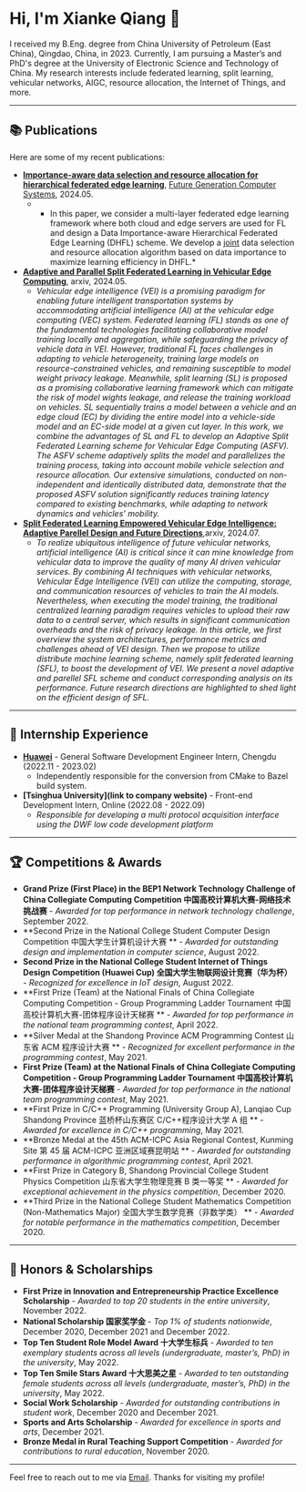 # Hi, I'm Xianke Qiang 👋

I received my B.Eng. degree from China University of Petroleum (East China), Qingdao, China, in 2023. Currently, I am pursuing a Master’s and PhD's degree at the University of Electronic Science and Technology of China. My research interests include federated learning, split learning, vehicular networks, AIGC, resource allocation, the Internet of Things, and more. 

---

## 📚 Publications

Here are some of my recent publications:

- **[Importance-aware data selection and resource allocation for hierarchical federated edge learning](https://www.sciencedirect.com/science/article/abs/pii/S0167739X23004740)**, [Future Generation Computer Systems](https://www.sciencedirect.com/journal/future-generation-computer-systems), 2024.05. 
  - * In this paper, we consider a multi-layer federated edge learning framework where both cloud and edge servers are used for FL and design a Data Importance-aware Hierarchical Federated Edge Learning (DHFL) scheme. We develop a [joint](https://www.sciencedirect.com/topics/engineering/joints-structural-components) data selection and resource allocation algorithm based on data importance to maximize learning efficiency in DHFL.*
- **[Adaptive and Parallel Split Federated Learning in Vehicular Edge Computing](https://arxiv.org/abs/2405.18707)**, arxiv, 2024.05.
  - *Vehicular edge intelligence (VEI) is a promising paradigm for enabling future intelligent transportation systems by accommodating artificial intelligence (AI) at the vehicular edge computing (VEC) system. Federated learning (FL) stands as one of the fundamental technologies facilitating collaborative model training locally and aggregation, while safeguarding the privacy of vehicle data in VEI. However, traditional FL faces challenges in adapting to vehicle heterogeneity, training large models on resource-constrained vehicles, and remaining susceptible to model weight privacy leakage. Meanwhile, split learning (SL) is proposed as a promising collaborative learning framework which can mitigate the risk of model wights leakage, and release the training workload on vehicles. SL sequentially trains a model between a vehicle and an edge cloud (EC) by dividing the entire model into a vehicle-side model and an EC-side model at a given cut layer. In this work, we combine the advantages of SL and FL to develop an Adaptive Split Federated Learning scheme for Vehicular Edge Computing (ASFV). The ASFV scheme adaptively splits the model and parallelizes the training process, taking into account mobile vehicle selection and resource allocation. Our extensive simulations, conducted on non-independent and identically distributed data, demonstrate that the proposed ASFV solution significantly reduces training latency compared to existing benchmarks, while adapting to network dynamics and vehicles' mobility.*
- **[Split Federated Learning Empowered Vehicular Edge Intelligence: Adaptive Parellel Design and Future Directions](https://arxiv.org/abs/2406.15804)**,arxiv, 2024.07.
  - *To realize ubiquitous intelligence of future vehicular networks, artificial intelligence (AI) is critical since it can mine knowledge from vehicular data to improve the quality of many AI driven vehicular services. By combining AI techniques with vehicular networks, Vehicular Edge Intelligence (VEI) can utilize the computing, storage, and communication resources of vehicles to train the AI models. Nevertheless, when executing the model training, the traditional centralized learning paradigm requires vehicles to upload their raw data to a central server, which results in significant communication overheads and the risk of privacy leakage. In this article, we first overview the system architectures, performance metrics and challenges ahead of VEI design. Then we propose to utilize distribute machine learning scheme, namely split federated learning (SFL), to boost the development of VEI. We present a novel adaptive and parellel SFL scheme and conduct corresponding analysis on its performance. Future research directions are highlighted to shed light on the efficient design of SFL.*

---

## 💼 Internship Experience

- **[Huawei](https://career.huawei.com/reccampportal/portal5/campus-recruitment.html)** - General Software Development Engineer Intern, Chengdu (2022.11 - 2023.02)
  - Independently responsible for the conversion from CMake to Bazel build system.
- **[Tsinghua University](link to company website)** - Front-end Development Intern, Online (2022.08 - 2022.09)
  - *Responsible for developing a multi protocol acquisition interface using the DWF low code development platform*

---

## 🏆 Competitions & Awards

- **Grand Prize (First Place) in the BEP1 Network Technology Challenge of China Collegiate Computing Competition 中国高校计算机大赛-网络技术挑战赛** - *Awarded for top performance in network technology challenge*, September 2022.
- **Second Prize in the National College Student Computer Design Competition 中国大学生计算机设计大赛  ** - *Awarded for outstanding design and implementation in computer science*, August 2022.
- **Second Prize in the National College Student Internet of Things Design Competition (Huawei Cup) 全国大学生物联网设计竞赛（华为杯）**  - *Recognized for excellence in IoT design*, August 2022.
- **First Prize (Team) at the National Finals of China Collegiate Computing Competition - Group Programming Ladder Tournament 中国高校计算机大赛-团体程序设计天梯赛 ** - *Awarded for top performance in the national team programming contest*, April 2022.
- **Silver Medal at the Shandong Province ACM Programming Contest 山东省 ACM 程序设计大赛  ** - *Recognized for excellent performance in the programming contest*, May 2021.
- **First Prize (Team) at the National Finals of China Collegiate Computing Competition - Group Programming Ladder Tournament 中国高校计算机大赛-团体程序设计天梯赛** - *Awarded for top performance in the national team programming contest*, May 2021.
- **First Prize in C/C++ Programming (University Group A), Lanqiao Cup Shandong Province 蓝桥杯山东赛区 C/C++程序设计大学 A 组  ** - *Awarded for excellence in C/C++ programming*, May 2021.
- **Bronze Medal at the 45th ACM-ICPC Asia Regional Contest, Kunming Site 第 45 届 ACM-ICPC 亚洲区域赛昆明站  ** - *Awarded for outstanding performance in algorithmic programming contest*, April 2021.
- **First Prize in Category B, Shandong Provincial College Student Physics Competition 山东省大学生物理竞赛 B 类一等奖  ** - *Awarded for exceptional achievement in the physics competition*, December 2020.
- **Third Prize in the National College Student Mathematics Competition (Non-Mathematics Major) 全国大学生数学竞赛（非数学类）  ** - *Awarded for notable performance in the mathematics competition*, December 2020.

---

## 🏅 Honors & Scholarships

- **First Prize in Innovation and Entrepreneurship Practice Excellence Scholarship** - *Awarded to top 20 students in the entire university*, November 2022.
- **National Scholarship 国家奖学金** - *Top 1% of students nationwide*, December 2020, December 2021 and December 2022.
- **Top Ten Student Role Model Award 十大学生标兵**  - *Awarded to ten exemplary students across all levels (undergraduate, master’s, PhD) in the university*, May 2022.
- **Top Ten Smile Stars Award 十大思美之星** - *Awarded to ten outstanding female students across all levels (undergraduate, master’s, PhD) in the university*, May 2022.
- **Social Work Scholarship** - *Awarded for outstanding contributions in student work*, December 2020 and December 2021.
- **Sports and Arts Scholarship** - *Awarded for excellence in sports and arts*, December 2021.
- **Bronze Medal in Rural Teaching Support Competition** - *Awarded for contributions to rural education*, November 2020.

---

Feel free to reach out to me via [Email](mailto:202321080433@std.uestc.edu.cn). Thanks for visiting my profile!
